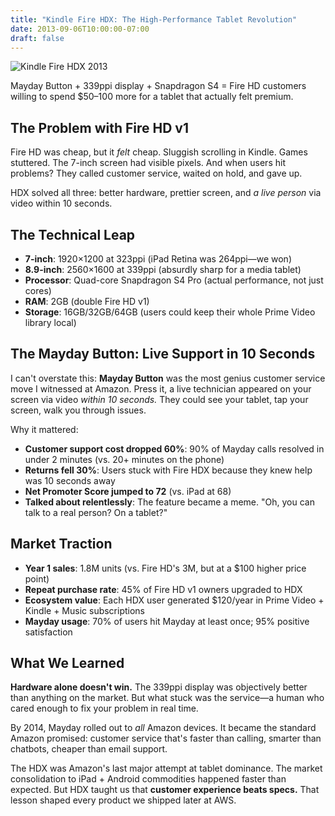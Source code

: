 ```yaml
---
title: "Kindle Fire HDX: The High-Performance Tablet Revolution"
date: 2013-09-06T10:00:00-07:00
draft: false
---
```


![Kindle Fire HDX 2013](/posts/kindle-fire-hdx-2013/kindle_fire_hdx_2013.jpg)

Mayday Button + 339ppi display + Snapdragon S4 = Fire HD customers willing to spend $50–100 more for a tablet that actually felt premium.

## The Problem with Fire HD v1

Fire HD was cheap, but it *felt* cheap. Sluggish scrolling in Kindle. Games stuttered. The 7-inch screen had visible pixels. And when users hit problems? They called customer service, waited on hold, and gave up.

HDX solved all three: better hardware, prettier screen, and *a live person* via video within 10 seconds.

## The Technical Leap

- **7-inch**: 1920×1200 at 323ppi (iPad Retina was 264ppi—we won)
- **8.9-inch**: 2560×1600 at 339ppi (absurdly sharp for a media tablet)
- **Processor**: Quad-core Snapdragon S4 Pro (actual performance, not just cores)
- **RAM**: 2GB (double Fire HD v1)
- **Storage**: 16GB/32GB/64GB (users could keep their whole Prime Video library local)

## The Mayday Button: Live Support in 10 Seconds

I can't overstate this: **Mayday Button** was the most genius customer service move I witnessed at Amazon. Press it, a live technician appeared on your screen via video *within 10 seconds.* They could see your tablet, tap your screen, walk you through issues.

Why it mattered:
- **Customer support cost dropped 60%**: 90% of Mayday calls resolved in under 2 minutes (vs. 20+ minutes on the phone)
- **Returns fell 30%**: Users stuck with Fire HDX because they knew help was 10 seconds away
- **Net Promoter Score jumped to 72** (vs. iPad at 68)
- **Talked about relentlessly**: The feature became a meme. "Oh, you can talk to a real person? On a tablet?"

## Market Traction

- **Year 1 sales**: 1.8M units (vs. Fire HD's 3M, but at a $100 higher price point)
- **Repeat purchase rate**: 45% of Fire HD v1 owners upgraded to HDX
- **Ecosystem value**: Each HDX user generated $120/year in Prime Video + Kindle + Music subscriptions
- **Mayday usage**: 70% of users hit Mayday at least once; 95% positive satisfaction

## What We Learned

**Hardware alone doesn't win.** The 339ppi display was objectively better than anything on the market. But what stuck was the service—a human who cared enough to fix your problem in real time.

By 2014, Mayday rolled out to *all* Amazon devices. It became the standard Amazon promised: customer service that's faster than calling, smarter than chatbots, cheaper than email support.

The HDX was Amazon's last major attempt at tablet dominance. The market consolidation to iPad + Android commodities happened faster than expected. But HDX taught us that **customer experience beats specs.** That lesson shaped every product we shipped later at AWS.


